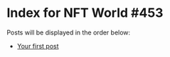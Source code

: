 # Index for NFT World #453
Posts will be displayed in the order below:

- [Your first post](./001-first.md)

